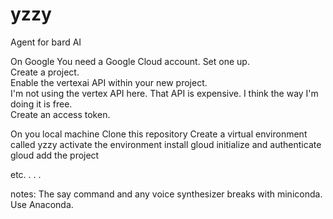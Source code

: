 # yzzy
Agent for bard AI

On Google 
You need a Google Cloud account.  Set one up.  
Create a project.  
Enable the vertexai API within your new project.  
I'm not using the vertex API here.  That API is expensive.
I think the way I'm doing it is free.  
Create an access token.  

On you local machine
Clone this repository 
Create a virtual environment called yzzy 
activate the environment
install gloud
initialize and authenticate gloud
add the project


etc. . . . 



notes:  The say command and any voice synthesizer breaks with miniconda.  Use Anaconda.


